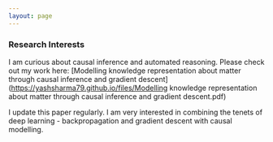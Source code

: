 ```yaml
---
layout: page
---
```

### Research Interests

I am curious about causal inference and automated reasoning. Please check out my work here:
[Modelling knowledge representation about matter through causal inference and gradient descent](https://yashsharma79.github.io/files/Modelling knowledge representation about matter through causal inference and gradient descent.pdf)

I update this paper regularly. I am very interested in combining the tenets of deep learning - backpropagation and gradient descent with causal modelling.